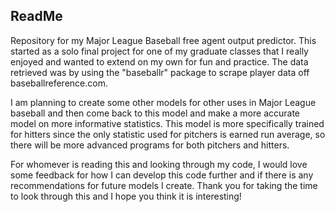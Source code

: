 ## ReadMe

Repository for my Major League Baseball free agent output predictor. 
This started as a solo final project for one of my graduate classes that I 
really enjoyed and wanted to extend on my own for fun and practice. The data 
retrieved was by using the "baseballr" package to scrape player data off 
baseballreference.com.

I am planning to create some other models for other uses in Major League 
baseball and then come back to this model and make a more accurate model on 
more informative statistics. This model is more specifically trained for hitters
since the only statistic used for pitchers is earned run average, so there will 
be more advanced programs for both pitchers and hitters.

For whomever is reading this and looking through my code, I would love some 
feedback for how I can develop this code further and if there is any 
recommendations for future models I create. Thank you for taking the time to 
look through this and I hope you think it is interesting!